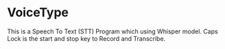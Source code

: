 # VoiceType
This is a Speech To Text (STT) Program which using Whisper model. Caps Lock is the start and stop key to Record and Transcribe.
